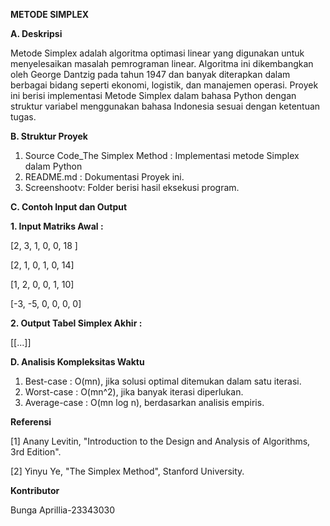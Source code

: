 **METODE SIMPLEX**

**A. Deskripsi**

Metode Simplex adalah algoritma optimasi linear yang digunakan untuk menyelesaikan masalah pemrograman linear. Algoritma ini dikembangkan oleh George Dantzig pada tahun 1947 dan banyak diterapkan dalam berbagai bidang seperti ekonomi, logistik, dan manajemen operasi.
Proyek ini berisi implementasi Metode Simplex dalam bahasa Python dengan struktur variabel menggunakan bahasa Indonesia sesuai dengan ketentuan tugas.


**B. Struktur Proyek**
1. Source Code_The Simplex Method : Implementasi metode Simplex dalam Python
2. README.md : Dokumentasi Proyek ini.
3. Screenshootv: Folder berisi hasil eksekusi program.


**C. Contoh Input dan Output**

  **1. Input Matriks Awal :**

  [2, 3, 1, 0, 0, 18 ]  

  [2, 1, 0, 1, 0, 14]  

  [1, 2, 0, 0, 1, 10]

  [-3, -5, 0, 0, 0, 0]

  **2. Output Tabel Simplex Akhir :**

  [[...]]


**D. Analisis Kompleksitas Waktu**

1. Best-case : O(mn), jika solusi optimal ditemukan dalam satu iterasi.
2. Worst-case : O(mn^2), jika banyak iterasi diperlukan.
3. Average-case : O(mn log n), berdasarkan analisis empiris.


**Referensi**

[1] Anany Levitin, "Introduction to the Design and Analysis of Algorithms, 3rd Edition".

[2] Yinyu Ye, "The Simplex Method", Stanford University.

**Kontributor**

Bunga Aprillia-23343030
